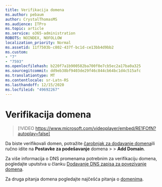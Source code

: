 ```yaml
---
title: Verifikacija domena
ms.author: pebaum
author: CrystalThomasMS
ms.audience: ITPro
ms.topic: article
ms.service: o365-administration
ROBOTS: NOINDEX, NOFOLLOW
localization_priority: Normal
ms.assetid: 11f7503b-c802-437f-bc1d-ce13bb4d9bb2
ms.custom:
- "7"
- "7593"
ms.openlocfilehash: b220f7a1b900582ba700f0e7cb5ec2a17ba0a325
ms.sourcegitcommit: dd9eb38bf9403de29f46c844cb64bc1d4c515afc
ms.translationtype: MT
ms.contentlocale: sr-Latn-RS
ms.lasthandoff: 12/15/2020
ms.locfileid: "49692267"
---
```

# <a name="verify-your-domain"></a>Verifikacija domena

> [!VIDEO https://www.microsoft.com/videoplayer/embed/RE1FOfN?autoplay=false]

Da biste verifikovali domen, potražite [čarobnjak za dodavanje domena](https://admin.microsoft.com/Adminportal#/Domains/Wizard)ili ručno idite na **Postavke za podešavanje** domena  >    >  **Add Domain**.

Za više informacija o DNS promenama potrebnim za verifikaciju domena, pogledajte uputstva u članku [Dodavanje DNS zapisa za povezivanje domena](https://docs.microsoft.com/microsoft-365/admin/get-help-with-domains/create-dns-records-at-any-dns-hosting-provider).

Za druga pitanja domena pogledajte najčešća pitanja o [domenima](https://docs.microsoft.com/microsoft-365/admin/setup/domains-faq).
